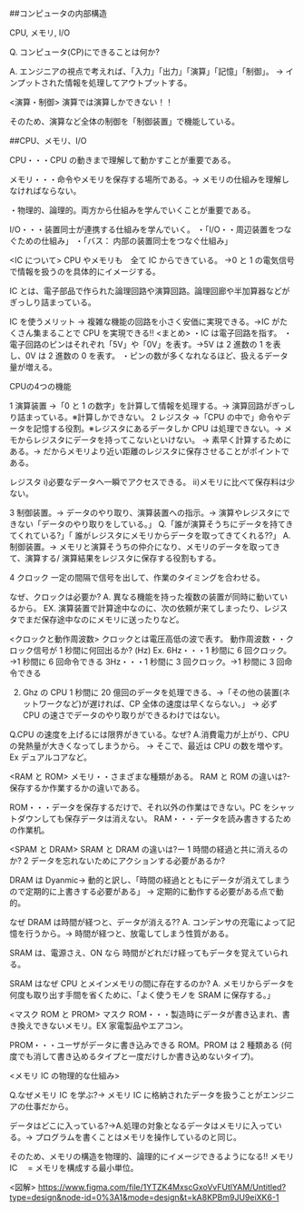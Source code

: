 ##コンピュータの内部構造

CPU, メモリ, I/O

Q. コンピュータ(CP)にできることは何か?

A. エンジニアの視点で考えれば、「入力」「出力」「演算」「記憶」「制御」。
→ インプットされた情報を処理してアウトプットする。

<演算・制御>
演算では演算しかできない！！

そのため、演算など全体の制御を「制御装置」で機能している。

##CPU、メモリ、I/O

CPU・・・CPU の動きまで理解して動かすことが重要である。

メモリ・・・命令やメモリを保存する場所である。→ メモリの仕組みを理解しなければならない。

・物理的、論理的。両方から仕組みを学んでいくことが重要である。

I/O・・・装置同士が連携する仕組みを学んでいく。
・「I/O・・周辺装置をつなぐための仕組み」
・「バス： 内部の装置同士をつなぐ仕組み」

<IC について>
CPU やメモリも　全て IC からできている。
→0 と 1 の電気信号で情報を扱うのを具体的にイメージする。

IC とは、電子部品で作られた論理回路や演算回路。論理回廊や半加算器などがぎっしり詰まっている。

IC を使うメリット → 複雑な機能の回路を小さく安価に実現できる。→IC がたくさん集まることで CPU を実現できる!!
<まとめ>
・IC は電子回路を指す。
・電子回路のピンはそれぞれ「5V」や「0V」を表す。→5V は 2 進数の 1 を表し、0V は 2 進数の 0 を表す。
・ピンの数が多くなれなるほど、扱えるデータ量が増える。

<CPU>
CPUの4つの機能

1 演算装置 →「0 と 1 の数字」を計算して情報を処理する。→ 演算回路がぎっしり詰まっている。※計算しかできない。
2 レジスタ →「CPU の中で」命令やデータを記憶する役割。※レジスタにあるデータしか CPU は処理できない。→ メモからレジスタにデータを持ってこないといけない。
→ 素早く計算するためにある。→ だからメモリより近い距離のレジスタに保存させることがポイントである。

レジスタ
i)必要なデータへ一瞬でアクセスできる。
ii)メモリに比べて保存料は少ない。

3 制御装置。→ データのやり取り、演算装置への指示。→ 演算やレジスタにできない「データのやり取りをしている。」
Q.「誰が演算そうちにデータを持てきてくれている?」「 誰がレジスタにメモリからデータを取ってきてくれる??」
A. 制御装置。→ メモリと演算そうちの仲介になり、メモリのデータを取ってきて、演算する/ 演算結果をレジスタに保存する役割もする。

4 クロック 一定の間隔で信号を出して、作業のタイミングを合わせる。

なぜ、クロックは必要か?
A. 異なる機能を持った複数の装置が同時に動いているから。
EX. 演算装置で計算途中なのに、次の依頼が来てしまったり、レジスタでまだ保存途中なのにメモリに送ったりなど。

<クロックと動作周波数>
クロックとは電圧高低の波で表す。
動作周波数・・クロック信号が 1 秒間に何回出るか? (Hz)
Ex.
6Hz・・・1 秒間に 6 回クロック。→1 秒間に 6 回命令できる
3Hz・・・1 秒間に 3 回クロック。→1 秒間に 3 回命令できる

2. Ghz の CPU
   1 秒間に 20 億回のデータを処理できる、→「その他の装置(ネットワークなど)が遅ければ、CP 全体の速度は早くならない。」
   → 必ず CPU の速さでデータのやり取りができるわけではない。

Q.CPU の速度を上げるには限界がきている。なぜ?
A.消費電力が上がり、CPU の発熱量が大きくなってしまうから。
→ そこで、最近は CPU の数を増やす。Ex デュアルコアなど。

<RAM と ROM>
メモリ・・さまざまな種類がある。
RAM と ROM の違いは?-保存するか作業するかの違いである。

ROM・・・データを保存するだけで、それ以外の作業はできない。PC をシャットダウンしても保存データは消えない。
RAM・・・データを読み書きするための作業机。

<SPAM と DRAM>
SRAM と DRAM の違いは?ー
1 時間の経過と共に消えるのか?
2 データを忘れないためにアクションする必要があるか?

DRAM は Dyanmic→ 動的と訳し、「時間の経過とともにデータが消えてしまうので定期的に上書きする必要がある」
→ 定期的に動作する必要がある点で動的。

なぜ DRAM は時間が経つと、データが消える??
A. コンデンサの充電によって記憶を行うから。→ 時間が経つと、放電してしまう性質がある。

SRAM は、電源さえ、ON なら 時間がどれだけ経ってもデータを覚えていられる。

SRAM はなぜ CPU とメインメモリの間に存在するのか?
A. メモリからデータを何度も取り出す手間を省くために、「よく使うモノを SRAM に保存する。」

<マスク ROM と PROM>
マスク ROM・・・製造時にデータが書き込まれ、書き換えできないメモリ。EX 家電製品やエアコン。

PROM・・・ユーザがデータに書き込みできる ROM。PROM は 2 種類ある (何度でも消して書き込めるタイプと一度だけしか書き込めないタイプ)。

<メモリ IC の物理的な仕組み>

Q.なぜメモリ IC を学ぶ?→ メモリ IC に格納されたデータを扱うことがエンジニアの仕事だから。

データはどこに入っている?→A.処理の対象となるデータはメモリに入っている。→ プログラムを書くことはメモリを操作しているのと同じ。

そのため、メモリの構造を物理的、論理的にイメージできるようになる!!
メモリ IC 　= メモリを構成する最小単位。

<図解>
https://www.figma.com/file/1YTZK4MxscGxoVvFUtlYAM/Untitled?type=design&node-id=0%3A1&mode=design&t=kA8KPBm9JU9eiXK6-1
